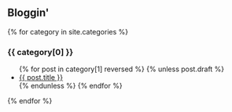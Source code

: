 ## Bloggin'

{% for category in site.categories %}
  <h3>{{ category[0] }}</h3>
  <ul>
    {% for post in category[1] reversed %}
      {% unless post.draft %}
        <li><a href="{{ post.url }}">{{ post.title }}</a></li>
      {% endunless %}
    {% endfor %}
  </ul>
{% endfor %}
